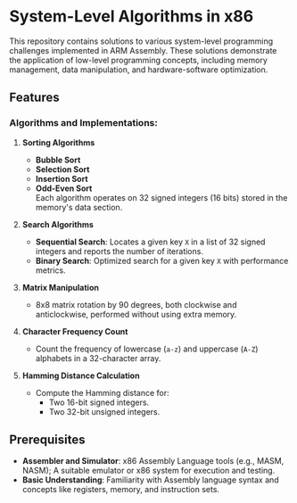 # System-Level Algorithms in x86

This repository contains solutions to various system-level programming challenges implemented in ARM Assembly. These solutions demonstrate the application of low-level programming concepts, including memory management, data manipulation, and hardware-software optimization.  

## Features  

### Algorithms and Implementations:
1. **Sorting Algorithms**  
   - **Bubble Sort**  
   - **Selection Sort**  
   - **Insertion Sort**  
   - **Odd-Even Sort**  
   Each algorithm operates on 32 signed integers (16 bits) stored in the memory's data section.

2. **Search Algorithms**  
   - **Sequential Search**: Locates a given key `X` in a list of 32 signed integers and reports the number of iterations.  
   - **Binary Search**: Optimized search for a given key `X` with performance metrics.

3. **Matrix Manipulation**  
   - 8x8 matrix rotation by 90 degrees, both clockwise and anticlockwise, performed without using extra memory.

4. **Character Frequency Count**  
   - Count the frequency of lowercase (`a-z`) and uppercase (`A-Z`) alphabets in a 32-character array.

5. **Hamming Distance Calculation**  
   - Compute the Hamming distance for:
     - Two 16-bit signed integers.  
     - Two 32-bit unsigned integers.  

## Prerequisites  
- **Assembler and Simulator**: x86 Assembly Language tools (e.g., MASM, NASM); A suitable emulator or x86 system for execution and testing.  
- **Basic Understanding**: Familiarity with Assembly language syntax and concepts like registers, memory, and instruction sets.
